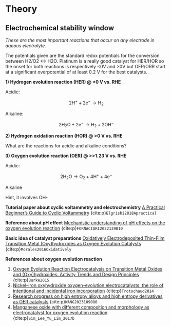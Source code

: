 # Theory

## Electrochemical stability window
_These are the most important reactions that occur on any electrode in aqeous electrolyte._ 

The potentials given are the standard redox potentials for the conversion between H2/O2 <-> H2O. Platinum is a really good catalyst for HER/HOR so the onset for both reactions is respectively <0V and >0V but OER/ORR start at a significant overpotential of at least 0.2 V for the best catalysts.

**1)    Hydrogen evolution reaction (HER) @ <0 V vs. RHE**

Acidic:

$$\mathrm{2 H^+ + 2e^-\rightarrow H_2}$$

Alkaline:

$$\mathrm{2 H_2O + 2e^-\rightarrow H_2 + 2 OH^-}$$

**2)	Hydrogen oxidation reaction (HOR) @ >0 V vs. RHE**

What are the reactions for acidic and alkaline conditions?

**3) Oxygen evolution reaction (OER) @ >>1.23 V vs. RHE**

Acidic:

$$\mathrm{2 H_2O\rightarrow O_2 + 4 H^+ + 4 e^-}$$

Alkaline

Hint, it involves OH-




**Tutorial paper about cyclic voltammetry and electrochemistry**
[A Practical Beginner’s Guide to Cyclic Voltammetry](https://pubs.acs.org/doi/full/10.1021/acs.jchemed.7b00361) {cite:p}`Elgrishi2018Apractical`

**Reference about pH effect**
[Mechanistic understanding of pH effects on the oxygen evolution reaction](https://doi.org/10.1016/j.electacta.2021.139810) {cite:p}`FORNACIARI2022139810`

**Basic idea of catalyst preparations**
[Oxidatively Electrodeposited Thin-Film Transition Metal (Oxy)hydroxides as Oxygen Evolution Catalysts](https://doi.org/10.1021/jacs.6b05196) {cite:p}`Morales2016Oxidatively`

**References about oxygen evolution reaction**
1. [Oxygen Evolution Reaction Electrocatalysis on Transition Metal Oxides and (Oxy)hydroxides: Activity Trends and Design Principles](https://doi.org/10.1021/acs.chemmater.5b03148) {cite:p}`Burke2015`
2. [Nickel–iron oxyhydroxide oxygen-evolution electrocatalysts: the role of intentional and incidental iron incorporation](https://doi.org/10.1021/ja502379c) {cite:p}`Trotochaud2014`
3. [Research progress on high entropy alloys and high entropy derivatives as OER catalysts](https://doi.org/10.1016/j.jece.2022.109080) {cite:p}`WANG2023109080`
4. [Manganese oxide with different composition and morphology as electrocatalyst for oxygen evolution reaction](https://link.springer.com/article/10.1007/s11814-017-0247-2) 
{cite:p}`Sim_Lee_Yu_Lim_2017b`